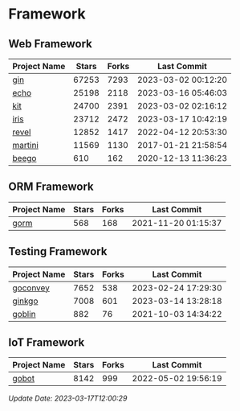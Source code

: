 # Framework

## Web Framework
| Project Name | Stars | Forks | Last Commit |
| ------------ | ----- | ----- | ----------- |
| [gin](https://github.com/gin-gonic/gin) | 67253 | 7293 | 2023-03-02 00:12:20 |
| [echo](https://github.com/labstack/echo) | 25198 | 2118 | 2023-03-16 05:46:03 |
| [kit](https://github.com/go-kit/kit) | 24700 | 2391 | 2023-03-02 02:16:12 |
| [iris](https://github.com/kataras/iris) | 23712 | 2472 | 2023-03-17 10:42:19 |
| [revel](https://github.com/revel/revel) | 12852 | 1417 | 2022-04-12 20:53:30 |
| [martini](https://github.com/go-martini/martini) | 11569 | 1130 | 2017-01-21 21:58:54 |
| [beego](https://github.com/astaxie/beego) | 610 | 162 | 2020-12-13 11:36:23 |

## ORM Framework
| Project Name | Stars | Forks | Last Commit |
| ------------ | ----- | ----- | ----------- |
| [gorm](https://github.com/jinzhu/gorm) | 568 | 168 | 2021-11-20 01:15:37 |

## Testing Framework
| Project Name | Stars | Forks | Last Commit |
| ------------ | ----- | ----- | ----------- |
| [goconvey](https://github.com/smartystreets/goconvey) | 7652 | 538 | 2023-02-24 17:29:30 |
| [ginkgo](https://github.com/onsi/ginkgo) | 7008 | 601 | 2023-03-14 13:28:18 |
| [goblin](https://github.com/franela/goblin) | 882 | 76 | 2021-10-03 14:34:22 |

## IoT Framework
| Project Name | Stars | Forks | Last Commit |
| ------------ | ----- | ----- | ----------- |
| [gobot](https://github.com/hybridgroup/gobot) | 8142 | 999 | 2022-05-02 19:56:19 |

*Update Date: 2023-03-17T12:00:29*